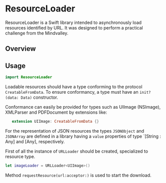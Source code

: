 #  ResourceLoader
ResourceLoader is a Swift library intended to asynchronously load resources identified by URL. It was designed to perform a practical challenge from the Mindvalley.

## Overview

## Usage
```swift
import ResourceLoader
```
Loadable resources should have a type  conforming to the protocol `CreatableFromData`. To ensure conformancy, a type must have an `init?(data: Data)` constructor.

Conformance can easily be provided for types such as UIImage (NSImage), XMLParser and PDFDocument by extensions like:
 ```swift
    extension UIImage: CreatableFromData {}
```
For the representation of JSON resources the types `JSONObject` and `JSONArray` are defined in a library having a `value` properties of type `[String : Any] and [Any], respectively.

First of all the instance of `URLLoader` should be created, specialized to resource type.
```swift
let imageLoader = URLLoader<UIImage>()
```
Method  `requestResource(url:acceptor:)` is used to start the download.

